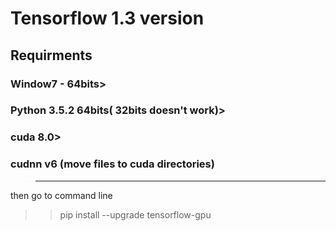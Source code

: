 # Tensorflow 1.3 version

## Requirments
### Window7 - 64bits>
### Python 3.5.2 64bits( 32bits doesn't work)>
### cuda 8.0>
### cudnn v6 (move files to cuda directories)

>------------------------------------
then go to command line
>>pip install --upgrade tensorflow-gpu 
